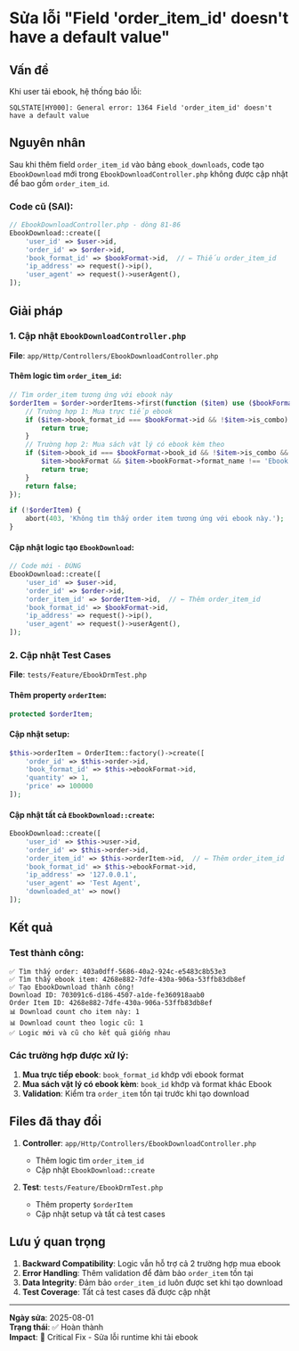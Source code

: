 # Sửa lỗi "Field 'order_item_id' doesn't have a default value"

## Vấn đề

Khi user tải ebook, hệ thống báo lỗi:
```
SQLSTATE[HY000]: General error: 1364 Field 'order_item_id' doesn't have a default value
```

## Nguyên nhân

Sau khi thêm field `order_item_id` vào bảng `ebook_downloads`, code tạo `EbookDownload` mới trong `EbookDownloadController.php` không được cập nhật để bao gồm `order_item_id`.

### Code cũ (SAI):
```php
// EbookDownloadController.php - dòng 81-86
EbookDownload::create([
    'user_id' => $user->id,
    'order_id' => $order->id,
    'book_format_id' => $bookFormat->id,  // ← Thiếu order_item_id
    'ip_address' => request()->ip(),
    'user_agent' => request()->userAgent(),
]);
```

## Giải pháp

### 1. Cập nhật `EbookDownloadController.php`

**File**: `app/Http/Controllers/EbookDownloadController.php`

#### Thêm logic tìm `order_item_id`:
```php
// Tìm order_item tương ứng với ebook này
$orderItem = $order->orderItems->first(function ($item) use ($bookFormat) {
    // Trường hợp 1: Mua trực tiếp ebook
    if ($item->book_format_id === $bookFormat->id && !$item->is_combo) {
        return true;
    }
    // Trường hợp 2: Mua sách vật lý có ebook kèm theo
    if ($item->book_id === $bookFormat->book_id && !$item->is_combo && 
        $item->bookFormat && $item->bookFormat->format_name !== 'Ebook') {
        return true;
    }
    return false;
});

if (!$orderItem) {
    abort(403, 'Không tìm thấy order item tương ứng với ebook này.');
}
```

#### Cập nhật logic tạo `EbookDownload`:
```php
// Code mới - ĐÚNG
EbookDownload::create([
    'user_id' => $user->id,
    'order_id' => $order->id,
    'order_item_id' => $orderItem->id,  // ← Thêm order_item_id
    'book_format_id' => $bookFormat->id,
    'ip_address' => request()->ip(),
    'user_agent' => request()->userAgent(),
]);
```

### 2. Cập nhật Test Cases

**File**: `tests/Feature/EbookDrmTest.php`

#### Thêm property `orderItem`:
```php
protected $orderItem;
```

#### Cập nhật setup:
```php
$this->orderItem = OrderItem::factory()->create([
    'order_id' => $this->order->id,
    'book_format_id' => $this->ebookFormat->id,
    'quantity' => 1,
    'price' => 100000
]);
```

#### Cập nhật tất cả `EbookDownload::create`:
```php
EbookDownload::create([
    'user_id' => $this->user->id,
    'order_id' => $this->order->id,
    'order_item_id' => $this->orderItem->id,  // ← Thêm order_item_id
    'book_format_id' => $this->ebookFormat->id,
    'ip_address' => '127.0.0.1',
    'user_agent' => 'Test Agent',
    'downloaded_at' => now()
]);
```

## Kết quả

### Test thành công:
```
✅ Tìm thấy order: 403a0dff-5686-40a2-924c-e5483c8b53e3
✅ Tìm thấy ebook item: 4268e882-7dfe-430a-906a-53ffb83db8ef
✅ Tạo EbookDownload thành công!
Download ID: 703091c6-d186-4507-a1de-fe360918aab0
Order Item ID: 4268e882-7dfe-430a-906a-53ffb83db8ef
📊 Download count cho item này: 1
📊 Download count theo logic cũ: 1
✅ Logic mới và cũ cho kết quả giống nhau
```

### Các trường hợp được xử lý:
1. **Mua trực tiếp ebook**: `book_format_id` khớp với ebook format
2. **Mua sách vật lý có ebook kèm**: `book_id` khớp và format khác Ebook
3. **Validation**: Kiểm tra `order_item` tồn tại trước khi tạo download

## Files đã thay đổi

1. **Controller**: `app/Http/Controllers/EbookDownloadController.php`
   - Thêm logic tìm `order_item_id`
   - Cập nhật `EbookDownload::create`

2. **Test**: `tests/Feature/EbookDrmTest.php`
   - Thêm property `$orderItem`
   - Cập nhật setup và tất cả test cases

## Lưu ý quan trọng

1. **Backward Compatibility**: Logic vẫn hỗ trợ cả 2 trường hợp mua ebook
2. **Error Handling**: Thêm validation để đảm bảo `order_item` tồn tại
3. **Data Integrity**: Đảm bảo `order_item_id` luôn được set khi tạo download
4. **Test Coverage**: Tất cả test cases đã được cập nhật

---

**Ngày sửa**: 2025-08-01  
**Trạng thái**: ✅ Hoàn thành  
**Impact**: 🔧 Critical Fix - Sửa lỗi runtime khi tải ebook